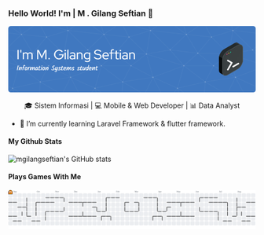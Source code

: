 ### Hello World! I'm | M . Gilang Seftian 👋

![MGilangSeftian](img/github-header.png)

<!--
**MGilangSeftian/MGilangSeftian** is a ✨ _special_ ✨ repository because its `README.md` (this file) appears on your GitHub profile.

Here are some ideas to get you started:

- 🔭 I’m currently working on ...
- 🌱 I’m currently learning ...
- 👯 I’m looking to collaborate on ...
- 🤔 I’m looking for help with ...
- 💬 Ask me about ...
- 📫 How to reach me: ...
- 😄 Pronouns: ...
- ⚡ Fun fact: ...
-->

<p align="center">
  🎓 Sistem Informasi | 💻 Mobile & Web Developer | 📊 Data Analyst
</p>

- 🌱 I’m currently learning Laravel Framework & flutter framework.

<!-- #### Skills

[![My Skills](https://skillicons.dev/icons?i=laravel,flutter&theme=light)]()

![image](https://img.shields.io/badge/Laravel-FF2D20?style=for-the-badge&logo=laravel&logoColor=white) ![image](https://img.shields.io/badge/Flutter-02569B?style=for-the-badge&logo=flutter&logoColor=white) -->

#### My Github Stats
![mgilangseftian's GitHub stats](https://github-readme-stats.vercel.app/api?username=MGilangSeftian&show_icons=true&theme=gruvbox&hide=stars)

#### Plays Games With Me
<picture>
  <source media="(prefers-color-scheme: dark)" srcset="https://raw.githubusercontent.com/MGilangSeftian/MGilangSeftian/output/pacman-contribution-graph-dark.svg">
  <source media="(prefers-color-scheme: light)" srcset="https://raw.githubusercontent.com/MGilangSeftian/MGilangSeftian/output/pacman-contribution-graph.svg">
  <img alt="pacman contribution graph" src="https://raw.githubusercontent.com/MGilangSeftian/MGilangSeftian/output/pacman-contribution-graph.svg">
</picture>
